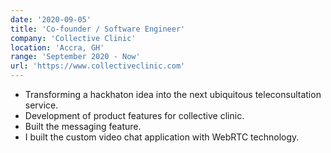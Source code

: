 ```yaml
---
date: '2020-09-05'
title: 'Co-founder / Software Engineer'
company: 'Collective Clinic'
location: 'Accra, GH'
range: 'September 2020 - Now'
url: 'https://www.collectiveclinic.com'
---
```


- Transforming a hackhaton idea into the next ubiquitous teleconsultation service.
- Development of product features for collective clinic.
- Built the messaging feature.
- I built the custom video chat application with WebRTC technology.
